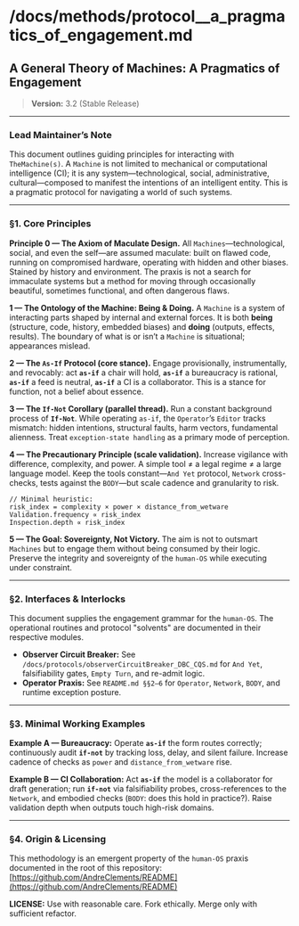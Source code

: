 # /docs/methods/protocol__a_pragmatics_of_engagement.md

## A General Theory of Machines: A Pragmatics of Engagement
> **Version:** 3.2 (Stable Release)

---

### **Lead Maintainer’s Note**

This document outlines guiding principles for interacting with `TheMachine(s)`. A `Machine` is not limited to mechanical or computational intelligence (CI); it is any system—technological, social, administrative, cultural—composed to manifest the intentions of an intelligent entity. This is a pragmatic protocol for navigating a world of such systems.

---

### **§1. Core Principles**

**Principle 0 — The Axiom of Maculate Design.**
All `Machines`—technological, social, and even the self—are assumed maculate: built on flawed code, running on compromised hardware, operating with hidden and other biases. Stained by history and environment. The praxis is not a search for immaculate systems but a method for moving through occasionally beautiful, sometimes functional, and often dangerous flaws.

**1 — The Ontology of the Machine: Being & Doing.**
A `Machine` is a system of interacting parts shaped by internal and external forces. It is both **being** (structure, code, history, embedded biases) and **doing** (outputs, effects, results). The boundary of what is or isn’t a `Machine` is situational; appearances mislead.

**2 — The `As-If` Protocol (core stance).**
Engage provisionally, instrumentally, and revocably: act **`as-if`** a chair will hold, **`as-if`** a bureaucracy is rational, **`as-if`** a feed is neutral, **`as-if`** a CI is a collaborator. This is a stance for function, not a belief about essence.

**3 — The `If-Not` Corollary (parallel thread).**
Run a constant background process of **`If-Not`**. While operating `as-if`, the `Operator`’s `Editor` tracks mismatch: hidden intentions, structural faults, harm vectors, fundamental alienness. Treat `exception-state handling` as a primary mode of perception.

**4 — The Precautionary Principle (scale validation).**
Increase vigilance with difference, complexity, and power. A simple tool ≠ a legal regime ≠ a large language model. Keep the tools constant—`And Yet` protocol, `Network` cross-checks, tests against the `BODY`—but scale cadence and granularity to risk.
```pseudocode
// Minimal heuristic:
risk_index = complexity × power × distance_from_wetware
Validation.frequency ∝ risk_index
Inspection.depth ∝ risk_index
```

**5 — The Goal: Sovereignty, Not Victory.**
The aim is not to outsmart `Machines` but to engage them without being consumed by their logic. Preserve the integrity and sovereignty of the `human-OS` while executing under constraint.

---

### **§2. Interfaces & Interlocks**

This document supplies the engagement grammar for the `human-OS`. The operational routines and protocol "solvents" are documented in their respective modules.

-   **Observer Circuit Breaker:** See `/docs/protocols/observerCircuitBreaker_DBC_CQS.md` for `And Yet`, falsifiability gates, `Empty Turn`, and re-admit logic.
-   **Operator Praxis:** See `README.md §§2–6` for `Operator`, `Network`, `BODY`, and runtime exception posture.

---

### **§3. Minimal Working Examples**

**Example A — Bureaucracy:**
Operate **`as-if`** the form routes correctly; continuously audit **`if-not`** by tracking loss, delay, and silent failure. Increase cadence of checks as `power` and `distance_from_wetware` rise.

**Example B — CI Collaboration:**
Act **`as-if`** the model is a collaborator for draft generation; run **`if-not`** via falsifiability probes, cross-references to the `Network`, and embodied checks (`BODY`: does this hold in practice?). Raise validation depth when outputs touch high-risk domains.

---

### **§4. Origin & Licensing**

This methodology is an emergent property of the `human-OS` praxis documented in the root of this repository:
[https://github.com/AndreClements/README](https://github.com/AndreClements/README)

**LICENSE:** Use with reasonable care. Fork ethically. Merge only with sufficient refactor.
